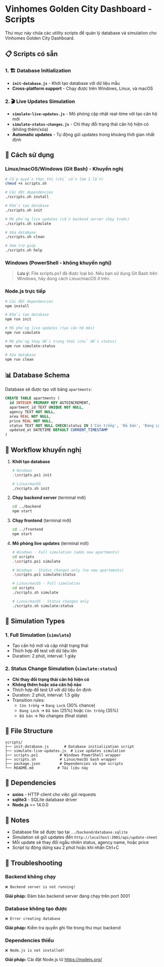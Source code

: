 # Vinhomes Golden City Dashboard - Scripts

Thư mục này chứa các utility scripts để quản lý database và simulation cho Vinhomes Golden City Dashboard.

## 📋 Scripts có sẵn

### 1. 🏗️ Database Initialization
- **`init-database.js`** - Khởi tạo database với dữ liệu mẫu
- **Cross-platform support** - Chạy được trên Windows, Linux, và macOS

### 2. 🎬 Live Updates Simulation  
- **`simulate-live-updates.js`** - Mô phỏng cập nhật real-time với tạo căn hộ mới
- **`simulate-status-changes.js`** - Chỉ thay đổi trạng thái căn hộ hiện có (không thêm/xóa)
- **Automatic updates** - Tự động gửi updates trong khoảng thời gian nhất định

## 🚀 Cách sử dụng

### Linux/macOS/Windows (Git Bash) - Khuyến nghị
```bash
# Cấp quyền thực thi (chỉ cần làm 1 lần)
chmod +x scripts.sh

# Cài đặt dependencies
./scripts.sh install

# Khởi tạo database
./scripts.sh init

# Mô phỏng live updates (cần backend server chạy trước)
./scripts.sh simulate

# Xóa database
./scripts.sh clean

# Xem trợ giúp
./scripts.sh help
```

### Windows (PowerShell - không khuyến nghị)
> **Lưu ý:** File scripts.ps1 đã được loại bỏ. Nếu bạn sử dụng Git Bash trên Windows, hãy dùng cách Linux/macOS ở trên.

### Node.js trực tiếp
```bash
# Cài đặt dependencies
npm install

# Khởi tạo database
npm run init

# Mô phỏng live updates (tạo căn hộ mới)
npm run simulate

# Mô phỏng thay đổi trạng thái (chỉ đổi status)
npm run simulate:status

# Xóa database
npm run clean
```

## 📊 Database Schema

Database sẽ được tạo với bảng `apartments`:

```sql
CREATE TABLE apartments (
  id INTEGER PRIMARY KEY AUTOINCREMENT,
  apartment_id TEXT UNIQUE NOT NULL,
  agency TEXT NOT NULL,
  area REAL NOT NULL,
  price REAL NOT NULL,
  status TEXT NOT NULL CHECK(status IN ('Còn trống', 'Đã bán', 'Đang Lock')),
  updated_at DATETIME DEFAULT CURRENT_TIMESTAMP
)
```

## 🎯 Workflow khuyến nghị

1. **Khởi tạo database**
   ```bash
   # Windows
   .\scripts.ps1 init
   
   # Linux/macOS  
   ./scripts.sh init
   ```

2. **Chạy backend server** (terminal mới)
   ```bash
   cd ../backend
   npm start
   ```

3. **Chạy frontend** (terminal mới)
   ```bash
   cd ../frontend
   npm start
   ```

4. **Mô phỏng live updates** (terminal mới)
   ```bash
   # Windows - Full simulation (adds new apartments)
   cd scripts
   .\scripts.ps1 simulate
   
   # Windows - Status changes only (no new apartments)
   .\scripts.ps1 simulate:status
   
   # Linux/macOS - Full simulation
   cd scripts
   ./scripts.sh simulate
   
   # Linux/macOS - Status changes only  
   ./scripts.sh simulate:status
   ```

## 🔄 Simulation Types

### 1. **Full Simulation** (`simulate`)
- Tạo căn hộ mới và cập nhật trạng thái
- Thích hợp để test với dữ liệu lớn
- Duration: 2 phút, interval: 1 giây

### 2. **Status Change Simulation** (`simulate:status`) 
- **Chỉ thay đổi trạng thái căn hộ hiện có**
- **Không thêm hoặc xóa căn hộ nào**
- Thích hợp để test UI với dữ liệu ổn định
- Duration: 2 phút, interval: 1.5 giây
- Transition rules:
  - `Còn trống` → `Đang Lock` (30% chance)
  - `Đang Lock` → `Đã bán` (25%) hoặc `Còn trống` (35%)
  - `Đã bán` → No changes (final state)

## 📁 File Structure

```
scripts/
├── init-database.js       # Database initialization script
├── simulate-live-updates.js  # Live updates simulation
├── scripts.ps1          # Windows PowerShell wrapper
├── scripts.sh           # Linux/macOS bash wrapper
├── package.json         # Dependencies và npm scripts
└── README.md           # Tài liệu này
```

## 🔧 Dependencies

- **axios** - HTTP client cho việc gửi requests
- **sqlite3** - SQLite database driver
- **Node.js** >= 14.0.0

## 📝 Notes

- Database file sẽ được tạo tại `../backend/database.sqlite`
- Simulation sẽ gửi updates đến `http://localhost:3001/api/update-sheet`
- Mỗi update sẽ thay đổi ngẫu nhiên status, agency name, hoặc price
- Script tự động dừng sau 2 phút hoặc khi nhấn Ctrl+C

## 🐛 Troubleshooting

### Backend không chạy
```
❌ Backend server is not running!
```
**Giải pháp:** Đảm bảo backend server đang chạy trên port 3001

### Database không tạo được
```
❌ Error creating database
```
**Giải pháp:** Kiểm tra quyền ghi file trong thư mục backend

### Dependencies thiếu
```
❌ Node.js is not installed!
```
**Giải pháp:** Cài đặt Node.js từ https://nodejs.org/
